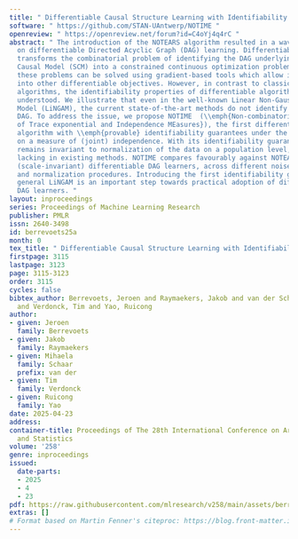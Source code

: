 ```yaml
---
title: " Differentiable Causal Structure Learning with Identifiability by NOTIME "
software: " https://github.com/STAN-UAntwerp/NOTIME "
openreview: " https://openreview.net/forum?id=C4oYj4q4rC "
abstract: " The introduction of the NOTEARS algorithm resulted in a wave of research
  on differentiable Directed Acyclic Graph (DAG) learning. Differentiable DAG learning
  transforms the combinatorial problem of identifying the DAG underlying a Structural
  Causal Model (SCM) into a constrained continuous optimization problem. Being differentiable,
  these problems can be solved using gradient-based tools which allow integration
  into other differentiable objectives. However, in contrast to classical constrained-based
  algorithms, the identifiability properties of differentiable algorithms are poorly
  understood. We illustrate that even in the well-known Linear Non-Gaussian Additive
  Model (LiNGAM), the current state-of-the-art methods do not identify the true underlying
  DAG. To address the issue, we propose NOTIME  (\\emph{Non-combinatorial Optimization
  of Trace exponential and Independence MEasures}), the first differentiable DAG learning
  algorithm with \\emph{provable} identifiability guarantees under the LiNGAM by building
  on a measure of (joint) independence. With its identifiability guarantees, NOTIME
  remains invariant to normalization of the data on a population level, a property
  lacking in existing methods. NOTIME compares favourably against NOTEARS and other
  (scale-invariant) differentiable DAG learners, across different noise distributions
  and normalization procedures. Introducing the first identifiability guarantees to
  general LiNGAM is an important step towards practical adoption of differentiable
  DAG learners. "
layout: inproceedings
series: Proceedings of Machine Learning Research
publisher: PMLR
issn: 2640-3498
id: berrevoets25a
month: 0
tex_title: " Differentiable Causal Structure Learning with Identifiability by NOTIME "
firstpage: 3115
lastpage: 3123
page: 3115-3123
order: 3115
cycles: false
bibtex_author: Berrevoets, Jeroen and Raymaekers, Jakob and van der Schaar, Mihaela
  and Verdonck, Tim and Yao, Ruicong
author:
- given: Jeroen
  family: Berrevoets
- given: Jakob
  family: Raymaekers
- given: Mihaela
  family: Schaar
  prefix: van der
- given: Tim
  family: Verdonck
- given: Ruicong
  family: Yao
date: 2025-04-23
address:
container-title: Proceedings of The 28th International Conference on Artificial Intelligence
  and Statistics
volume: '258'
genre: inproceedings
issued:
  date-parts:
  - 2025
  - 4
  - 23
pdf: https://raw.githubusercontent.com/mlresearch/v258/main/assets/berrevoets25a/berrevoets25a.pdf
extras: []
# Format based on Martin Fenner's citeproc: https://blog.front-matter.io/posts/citeproc-yaml-for-bibliographies/
---
```

